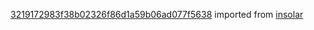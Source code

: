 [3219172983f38b02326f86d1a59b06ad077f5638](https://github.com/insolar/insolar/commit/3219172983f38b02326f86d1a59b06ad077f5638) imported from [insolar](https://github.com/insolar/insolar)
